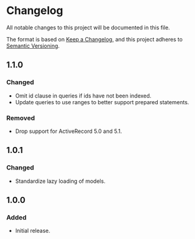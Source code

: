 # Changelog
All notable changes to this project will be documented in this file.

The format is based on [Keep a Changelog](https://keepachangelog.com/en/1.0.0/),
and this project adheres to [Semantic Versioning](https://semver.org/spec/v2.0.0.html).

## 1.1.0

### Changed

- Omit id clause in queries if ids have not been indexed.
- Update queries to use ranges to better support prepared statements.

### Removed

- Drop support for ActiveRecord 5.0 and 5.1.

## 1.0.1

### Changed

- Standardize lazy loading of models.

## 1.0.0

### Added

- Initial release.
